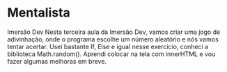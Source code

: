 # Mentalista
 Imersão Dev
Nesta terceira aula da Imersão Dev, vamos criar uma jogo de adivinhação, onde o programa escolhe um número aleatório e nós vamos tentar acertar.
Usei bastante If, Else e igual nesse exercicio, conheci a biblioteca Math.random(). Aprendi colocar na tela com innerHTML e vou fazer algumas melhoras em breve.

